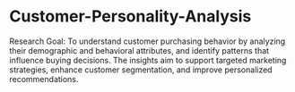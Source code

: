 # Customer-Personality-Analysis
Research Goal: To understand customer purchasing behavior by analyzing their demographic and behavioral attributes, and identify patterns that influence buying decisions. The insights aim to support targeted marketing strategies, enhance customer segmentation, and improve personalized recommendations.
